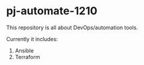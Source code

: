 # pj-automate-1210
This repository is all about DevOps/automation tools.

Currently it includes:
1. Ansible
2. Terraform
